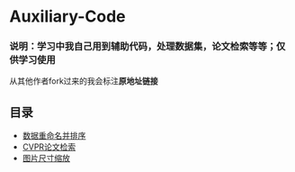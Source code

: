 # Auxiliary-Code

### 说明：学习中我自己用到辅助代码，处理数据集，论文检索等等；仅供学习使用
从其他作者fork过来的我会标注**原地址链接**

## 目录
* [数据重命名并排序](https://github.com/YCICI/Auxiliary-Code/tree/master/files_rename)
* [CVPR论文检索](https://github.com/YCICI/Auxiliary-Code/tree/master/Paper%20Retrieval(%E8%AE%BA%E6%96%87%E6%A3%80%E7%B4%A2))
* [图片尺寸缩放](https://github.com/YCICI/Auxiliary-Code/tree/master/resizeddatase)
